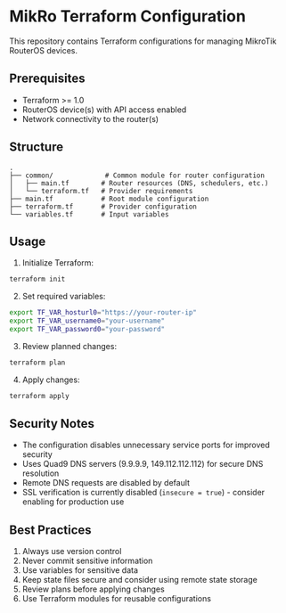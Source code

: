 # MikRo Terraform Configuration

This repository contains Terraform configurations for managing MikroTik RouterOS devices.

## Prerequisites

- Terraform >= 1.0
- RouterOS device(s) with API access enabled
- Network connectivity to the router(s)

## Structure

```
.
├── common/             # Common module for router configuration
│   ├── main.tf        # Router resources (DNS, schedulers, etc.)
│   └── terraform.tf   # Provider requirements
├── main.tf            # Root module configuration
├── terraform.tf       # Provider configuration
└── variables.tf       # Input variables
```

## Usage

1. Initialize Terraform:
```bash
terraform init
```

2. Set required variables:
```bash
export TF_VAR_hosturl0="https://your-router-ip"
export TF_VAR_username0="your-username"
export TF_VAR_password0="your-password"
```

3. Review planned changes:
```bash
terraform plan
```

4. Apply changes:
```bash
terraform apply
```

## Security Notes

- The configuration disables unnecessary service ports for improved security
- Uses Quad9 DNS servers (9.9.9.9, 149.112.112.112) for secure DNS resolution
- Remote DNS requests are disabled by default
- SSL verification is currently disabled (`insecure = true`) - consider enabling for production use

## Best Practices

1. Always use version control
2. Never commit sensitive information
3. Use variables for sensitive data
4. Keep state files secure and consider using remote state storage
5. Review plans before applying changes
6. Use Terraform modules for reusable configurations
